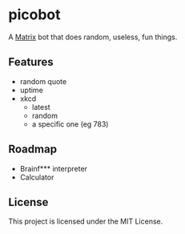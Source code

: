 # picobot

A [Matrix](https://matrix.org) bot that does random, useless, fun things.

## Features

* random quote
* uptime
* xkcd
  * latest
  * random
  * a specific one (eg 783)

## Roadmap

* Brainf*** interpreter
* Calculator

## License

This project is licensed under the MIT License.
